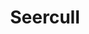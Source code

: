 ---
layout: item
title: Seercull
item-id: 6724
datatable: true
id: 6724
name: "Seercull"
members: true
lowalch: 3200
highalch: 4800
examine: "An ancient Fremennik bow that was once used to battle the Moon Clan."
monsters:
  - id: 2265
    name: "Dagannoth Supreme"
    members: true
    combat_level: 303
    wiki_url: "https://oldschool.runescape.wiki/w/Dagannoth_Supreme"
    drops:
      - quantity: "1"
        rarity: 0.0078125
    image: "https://oldschool.runescape.wiki/images/b/b4/Dagannoth_Supreme.png?81f00"
---